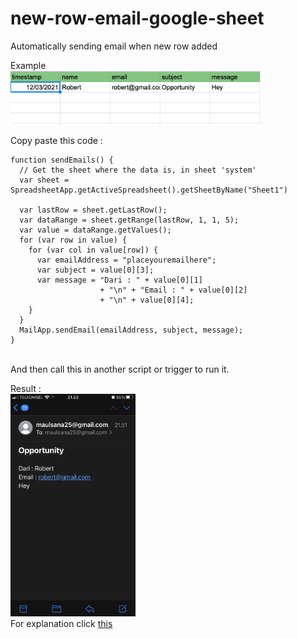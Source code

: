 # new-row-email-google-sheet
Automatically sending email when new row added

Example <br>
<img src="https://github.com/fikrim2204/new-row-email-google-sheet/blob/main/img/Screen%20Shot%202021-03-12%20at%2021.51.42.png" width=400>

Copy paste this code : 
```
function sendEmails() { 
  // Get the sheet where the data is, in sheet 'system' 
  var sheet = SpreadsheetApp.getActiveSpreadsheet().getSheetByName("Sheet1") 

  var lastRow = sheet.getLastRow();
  var dataRange = sheet.getRange(lastRow, 1, 1, 5);
  var value = dataRange.getValues();
  for (var row in value) {
    for (var col in value[row]) {
      var emailAddress = "placeyouremailhere";
      var subject = value[0][3];
      var message = "Dari : " + value[0][1] 
                    + "\n" + "Email : " + value[0][2]
                    + "\n" + value[0][4];
    }
  }
  MailApp.sendEmail(emailAddress, subject, message);
}
```
<br> And then call this in another script or trigger to run it.

Result : <br>
<img src="https://github.com/fikrim2204/new-row-email-google-sheet/blob/main/img/IMG_2489.PNG" width=200> <br>
For explanation click [this](https://github.com/fikrim2204/new-row-email-google-sheet/blob/main/SendingEmail.gs)
